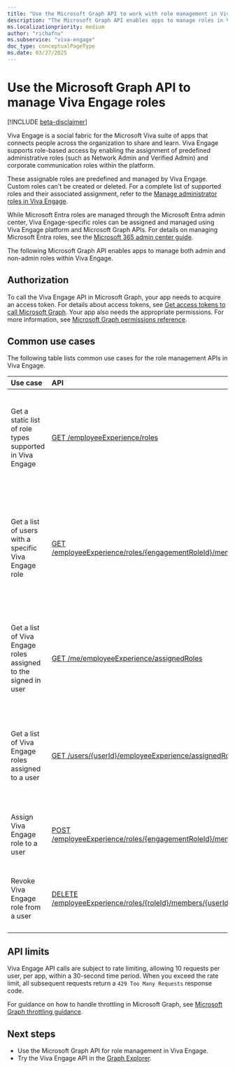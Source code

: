 ```yaml
---
title: "Use the Microsoft Graph API to work with role management in Viva Engage"
description: "The Microsoft Graph API enables apps to manage roles in Viva Engage."
ms.localizationpriority: medium
author: "richafnu"
ms.subservice: "viva-engage"
doc_type: conceptualPageType
ms.date: 03/27/2025
---
```


# Use the Microsoft Graph API to manage Viva Engage roles

[!INCLUDE [beta-disclaimer](../../includes/beta-disclaimer.md)]

 Viva Engage is a social fabric for the Microsoft Viva suite of apps that connects people across the organization to share and learn. Viva Engage supports role-based access by enabling the assignment of predefined administrative roles (such as Network Admin and Verified Admin) and corporate communication roles within the platform.

These assignable roles are predefined and managed by Viva Engage. Custom roles can't be created or deleted. For a complete list of supported roles and their associated assignment, refer to the [Manage administrator roles in Viva Engage](https://learn.microsoft.com/viva/engage/eac-key-admin-roles-permissions).

While Microsoft Entra roles are managed through the Microsoft Entra admin center, Viva Engage-specific roles can be assigned and managed using Viva Engage platform and Microsoft Graph APIs. For details on managing Microsoft Entra roles, see the [Microsoft 365 admin center guide](https://learn.microsoft.com/microsoft-365/admin/add-users/assign-admin-roles?view=o365-worldwide).

 The following Microsoft Graph API enables apps to manage both admin and non-admin roles within Viva Engage.

## Authorization

To call the Viva Engage API in Microsoft Graph, your app needs to acquire an access token. For details about access tokens, see [Get access tokens to call Microsoft Graph](/graph/auth/). Your app also needs the appropriate permissions. For more information, see [Microsoft Graph permissions reference](/graph/permissions-reference).

## Common use cases

The following table lists common use cases for the role management APIs in Viva Engage.

| Use case | API | Notes |
|:-----------|:--------|:--------|
| Get a static list of role types supported in Viva Engage | [GET /employeeExperience/roles](../api/employeeexperience-list-roles.md) | If successful, this method returns a `200 OK` response code and a list of roles in the response body. |
| Get a list of users with a specific Viva Engage role | [GET /employeeExperience/roles/{engagementRoleId}/members](../api/engagementrole-list-members.md) | If successful, this method returns a `200 OK` response code and a list of engagement role members in the response body. |
| Get a list of  Viva Engage roles assigned to the signed in user | [GET /me/employeeExperience/assignedRoles](../api/employeeexperienceuser-list-assignedroles.md) | If successful, this method returns a `200 OK` response code and a list of roles object in the response body. |
| Get a list of Viva Engage roles assigned to a user  | [GET /users/{userId}/employeeExperience/assignedRoles](../api/employeeexperienceuser-list-assignedroles.md) | If successful, this method returns a `200 OK` response code and a list of roles object in the response body. |
| Assign Viva Engage role to a user | [POST /employeeExperience/roles/{engagementRoleId}/members](../api/engagementrole-post-members.md) | If successful, this method returns a `201 Created response` code.|
| Revoke Viva Engage role from a user | [DELETE /employeeExperience/roles/{roleId}/members/{userId}](../api/engagementrole-delete-members.md) | If successful, this method returns a `204 No content response` code.|

## API limits

Viva Engage API calls are subject to rate limiting, allowing 10 requests per user, per app, within a 30-second time period. When you exceed the rate limit, all subsequent requests return a `429 Too Many Requests` response code. 

For guidance on how to handle throttling in Microsoft Graph, see [Microsoft Graph throttling guidance](/graph/throttling).

## Next steps

- Use the Microsoft Graph API for role management in Viva Engage.
- Try the Viva Engage API in the [Graph Explorer](https://developer.microsoft.com/graph/graph-explorer).
